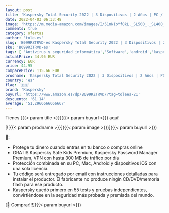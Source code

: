 ```yaml
---
layout: post
title: 'Kaspersky Total Security 2022 | 3 Dispositivos | 2 Años | PC / Mac / Android | Código de activación enviado por email'
date: 2022-04-03 06:33:48
image: 'https://m.media-amazon.com/images/I/51nNIoYf0kL._SL500_._SL400_.jpg'
comments: true
category: ofertas
author: 'tole.es'
slug: 'B099RZTRVD-es Kaspersky Total Security 2022 | 3 Dispositivos | 2 Años |...'
sku: 'B099RZTRVD-es'
tags: [ 'Antivirus y seguridad informática','Software','android','kaspersky', ]
actualPrice: 44.95 EUR
currency: EUR
price: 44.95
comparePrice: 115.66 EUR
prodname: 'Kaspersky Total Security 2022 | 3 Dispositivos | 2 Años | PC / Mac / Android | Código de activación enviado por email'
country: 'es'
flag: '🇪🇸'
brand: 'Kaspersky'
buyurl: 'https://www.amazon.es/dp/B099RZTRVD/?tag=tolees-21'
descuento: '61.14'
average: '51.2966666666667'
---
```


Tienes [{{< param title >}}]({{< param buyurl >}}) aqui!

[![{{< param prodname >}}]({{< param image >}})]({{< param buyurl >}})

🔎:

- Protege tu dinero cuando entras en tu banco o compras online
- GRATIS Kaspersky Safe Kids Premium, Kaspersky Password Manager Premium, VPN con hasta 300 MB de tráfico por día
- Protección combinada en su PC, Mac, Android y dispositivos iOS con una sola licencia.
- Tu código será entregado por email con instrucciones detalladas para instalar el productor. El fabricante no produce ningín CD/DVD/memoria flash para ese producto.
- Kaspersky quedó primero en 55 tests y pruebas independientes, convirtiéndose en la seguridad más probada y premiada del mundo.

[🛒 Comprar!!!]({{< param buyurl >}})
